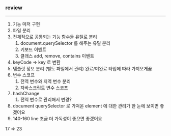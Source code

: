 ### review

---


1. 기능 마저 구현
2. 파일 분리 
3. 전체적으로 공통되는 기능 함수들 유틸로 분리
   1. document.querySelector 를 해주는 유틸 분리
   2. 키보드 이벤트
   3. 클래스 add, remove, contains 이벤트
4. keyCode => key 로 변환
5. 템플릿 정보 분리 (별도 파일에서 관리) 완료/미완료 타입에 따라 가져오게끔
6. 변수 스코프
   1. 전역 변수와 지역 변수 분리
   2. 자바스크립트 변수 스코프
7. hashChange
   1. 전역 변수로 관리해서 변경?
8. document querySelector 로 가져온 element 에 대한 관리가 한 눈에 보이면 좋겠어요
9. 140-160 line 조금 더 가독성이 좋으면 좋겠어요


17 => 23
